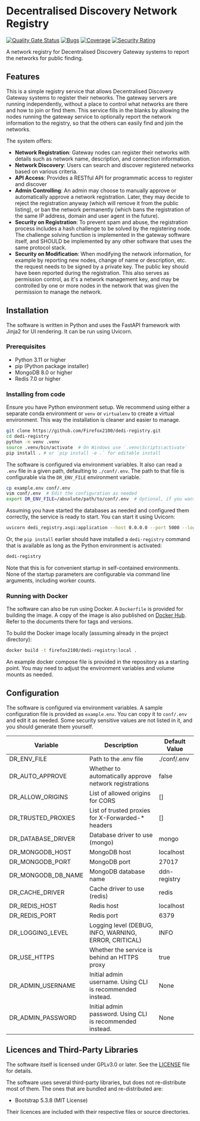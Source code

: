 # Decentralised Discovery Network Registry

[![Quality Gate Status](https://sonarcloud.io/api/project_badges/measure?project=Firefox2100_dedi-registry&metric=alert_status)](https://sonarcloud.io/summary/new_code?id=Firefox2100_dedi-registry) [![Bugs](https://sonarcloud.io/api/project_badges/measure?project=Firefox2100_dedi-registry&metric=bugs)](https://sonarcloud.io/summary/new_code?id=Firefox2100_dedi-registry) [![Coverage](https://sonarcloud.io/api/project_badges/measure?project=Firefox2100_dedi-registry&metric=coverage)](https://sonarcloud.io/summary/new_code?id=Firefox2100_dedi-registry) [![Security Rating](https://sonarcloud.io/api/project_badges/measure?project=Firefox2100_dedi-registry&metric=security_rating)](https://sonarcloud.io/summary/new_code?id=Firefox2100_dedi-registry)

A network registry for Decentralised Discovery Gateway systems to report the networks for public finding.

## Features

This is a simple registry service that allows Decentralised Discovery Gateway systems to register their networks. The gateway servers are running independently, without a place to control what networks are there and how to join or find them. This service fills in the blanks by allowing the nodes running the gateway service to optionally report the network information to the registry, so that the others can easily find and join the networks.

The system offers:

- **Network Registration**: Gateway nodes can register their networks with details such as network name, description, and connection information.
- **Network Discovery**: Users can search and discover registered networks based on various criteria.
- **API Access**: Provides a RESTful API for programmatic access to register and discover
- **Admin Controlling**: An admin may choose to manually approve or automatically approve a network registration. Later, they may decide to reject the registration anyway (which will remove it from the public listing), or ban the network permanently (which bans the registration of the same IP address, domain and user agent in the future).
- **Security on Registration**: To prevent spam and abuse, the registration process includes a hash challenge to be solved by the registering node. The challenge solving function is implemented in the gateway software itself, and SHOULD be implemented by any other software that uses the same protocol stack.
- **Security on Modification**: When modifying the network information, for example by reporting new nodes, change of name or description, etc. the request needs to be signed by a private key. The public key should have been reported during the registration. This also serves as permission control, as it's a network management key, and may be controlled by one or more nodes in the network that was given the permission to manage the network.

## Installation

The software is written in Python and uses the FastAPI framework with Jinja2 for UI rendering. It can be run using Uvicorn.

### Prerequisites

- Python 3.11 or higher
- pip (Python package installer)
- MongoDB 8.0 or higher
- Redis 7.0 or higher

### Installing from code

Ensure you have Python environment setup. We recommend using either a separate conda environment or `venv` or `virtualenv` to create a virtual environment. This way the installation is cleaner and easier to manage.

```bash
git clone https://github.com/Firefox2100/dedi-registry.git
cd dedi-registry
python -m venv .venv
source .venv/bin/activate  # On Windows use `.venv\Scripts\activate`
pip install . # or `pip install -e .` for editable install
```

The software is configured via environment variables. It also can read a `.env` file in a given path, defaulting to `./conf/.env`. The path to that file is configurable via the `DR_ENV_FILE` environment variable.

```bash
cp example.env conf/.env
vim conf/.env  # Edit the configuration as needed
export DR_ENV_FILE=/absolute/path/to/conf/.env  # Optional, if you want to start from a different working directory. You can also keep this in your shell profile for convenience.
```

Assuming you have started the databases as needed and configured them correctly, the service is ready to start. You can start it using Uvicorn:

```bash
uvicorn dedi_registry.asgi:application --host 0.0.0.0 --port 5000 --log-config conf/uvicorn-log.config.yaml
```

Or, the `pip install` earlier should have installed a `dedi-registry` command that is available as long as the Python environment is activated:

```bash
dedi-registry
```

Note that this is for convenient startup in self-contained environments. None of the startup parameters are configurable via command line arguments, including worker counts.

### Running with Docker

The software can also be run using Docker. A `Dockerfile` is provided for building the image. A copy of the image is also published on [Docker Hub](https://hub.docker.com/r/firefox2100/dedi-registry). Refer to the documents there for tags and versions.

To build the Docker image locally (assuming already in the project directory):

```bash
docker build -t firefox2100/dedi-registry:local .
```

An example docker compose file is provided in the repository as a starting point. You may need to adjust the environment variables and volume mounts as needed.

## Configuration

The software is configured via environment variables. A sample configuration file is provided as `example.env`. You can copy it to `conf/.env` and edit it as needed. Some security sensitive values are not listed in it, and you should generate them yourself.

| Variable           | Description                                               | Default Value |
|--------------------|-----------------------------------------------------------|---------------|
| DR_ENV_FILE        | Path to the .env file                                     | ./conf/.env   |
| DR_AUTO_APPROVE    | Whether to automatically approve network registrations    | false         |
| DR_ALLOW_ORIGINS   | List of allowed origins for CORS                          | []            |
| DR_TRUSTED_PROXIES | List of trusted proxies for X-Forwarded-* headers         | []            |
| DR_DATABASE_DRIVER | Database driver to use (mongo)                            | mongo         |
| DR_MONGODB_HOST    | MongoDB host                                              | localhost     |
| DR_MONGODB_PORT    | MongoDB port                                              | 27017         |
| DR_MONGODB_DB_NAME | MongoDB database name                                     | ddn-registry  |
| DR_CACHE_DRIVER    | Cache driver to use (redis)                               | redis         |
| DR_REDIS_HOST      | Redis host                                                | localhost     |
| DR_REDIS_PORT      | Redis port                                                | 6379          |
| DR_LOGGING_LEVEL   | Logging level (DEBUG, INFO, WARNING, ERROR, CRITICAL)     | INFO          |
| DR_USE_HTTPS       | Whether the service is behind an HTTPS proxy              | true          |
| DR_ADMIN_USERNAME  | Initial admin username. Using CLI is recommended instead. | None          |
| DR_ADMIN_PASSWORD  | Initial admin password. Using CLI is recommended instead. | None          |

## Licences and Third-Party Libraries

The software itself is licensed under GPLv3.0 or later. See the [LICENSE](LICENSE) file for details.

The software uses several third-party libraries, but does not re-distribute most of them. The ones that are bundled and re-distributed are:

- Bootstrap 5.3.8 (MIT License)

Their licences are included with their respective files or source directories.

